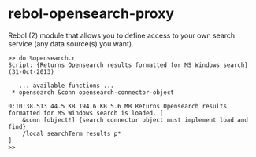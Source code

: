 rebol-opensearch-proxy
======================

Rebol (2) module that allows you to define access to your own search service (any data source(s) you want).  

~~~
>> do %opensearch.r
Script: {Returns Opensearch results formatted for MS Windows search} (31-Oct-2013)

   ... available functions ...
 * opensearch &conn opensearch-connector-object

0:10:38.513 44.5 KB 194.6 KB 5.6 MB Returns Opensearch results formatted for MS Windows search is loaded. [
    &conn [object!] {search connector object must implement load and find}
    /local searchTerm results p*
]
>>
~~~
